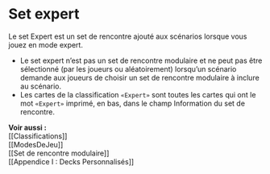 # Set expert
Le set Expert est un set de rencontre ajouté aux scénarios lorsque vous jouez en mode expert.  

- Le set expert n’est pas un set de rencontre modulaire et ne peut pas être sélectionné (par les joueurs ou aléatoirement) lorsqu’un scénario demande aux joueurs de choisir un set de rencontre modulaire à inclure au scénario. 
- Les cartes de la classification `«Expert»` sont toutes les cartes qui ont le mot `«Expert»` imprimé, en bas, dans le champ Information du set de rencontre. 

**Voir aussi :**  
[[Classifications]]  
[[ModesDeJeu]]  
[[Set de rencontre modulaire]]  
[[Appendice I : Decks Personnalisés]]